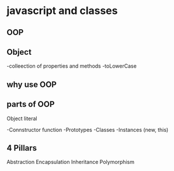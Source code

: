 # javascript and classes

## OOP

## Object
-colleection of properties and methods
-toLowerCase

## why use OOP

## parts of OOP
Object literal 

-Connstructor function
-Prototypes
-Classes
-Instances (new, this)

## 4 Pillars
Abstraction
Encapsulation
Inheritance
Polymorphism